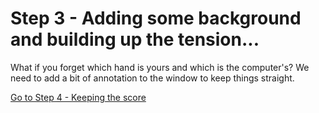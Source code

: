 # Step 3 - Adding some background and building up the tension...

What if you forget which hand is yours and which is the computer's? We need to add a bit of annotation to the window to keep things straight.

[Go to Step 4 - Keeping the score](../Step4-Keeping-score)
